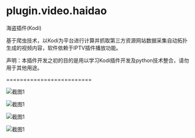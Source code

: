 # plugin.video.haidao

海盗插件(Kodi)

基于爬虫技术，以Kodi为平台进行计算并抓取第三方资源网站数据采集自动拓扑生成的视频内容，软件依赖于IPTV插件播放功能。

声明：本插件开发之初的目的是用以学习Kodi插件开发及python技术整合，请勿用于其他用途。

=========================   

![截图1](/resources/p1.jpg)

![截图1](/resources/p2.jpg)

![截图1](/resources/p3.jpg)

![截图1](/resources/p4.jpg)
